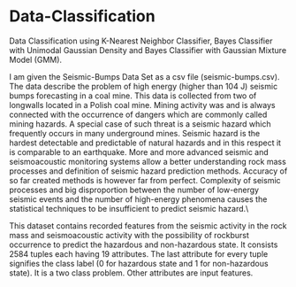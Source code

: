 # Data-Classification
Data Classification using K-Nearest Neighbor Classifier, Bayes Classifier with Unimodal Gaussian Density and Bayes Classifier with Gaussian Mixture Model (GMM).

I am given the Seismic-Bumps Data Set as a csv file (seismic-bumps.csv). The data describe the problem of high energy (higher than 104 J) seismic bumps forecasting in a coal mine. This data is collected from two of longwalls located in a Polish coal mine. Mining activity was and is always connected with the occurrence of dangers which are commonly called mining hazards. A special case of such threat is a seismic hazard which frequently occurs in many underground mines. Seismic hazard is the hardest detectable and predictable of natural hazards and in this respect it is comparable to an earthquake. More and more advanced seismic and seismoacoustic monitoring systems allow a better understanding rock mass processes and definition of seismic hazard prediction methods. Accuracy of so far created methods is however far from perfect. Complexity of seismic processes and big disproportion between the number of low-energy seismic events and the number of high-energy phenomena causes the statistical techniques to be insufficient 
to predict seismic hazard.\

This dataset contains recorded features from the seismic activity in the rock mass and seismoacoustic activity with the possibility of rockburst occurrence to predict the hazardous and non-hazardous state. It consists 2584 tuples each having 19 attributes. The last attribute for every tuple signifies the class label (0 for hazardous state and 1 for non-hazardous state). It is a two class problem. Other attributes are input features.

